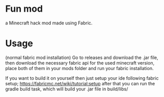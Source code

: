 # Fun mod
a Minecraft hack mod made using Fabric.

# Usage
(normal fabric mod installation)
Go to releases and download the .jar file, then download the necessary fabric api for the 
used minecraft version, place both of them in your mods folder and run your fabric installation.

If you want to build it on yourself then just setup your ide following fabric setup;
https://fabricmc.net/wiki/tutorial:setup 
after that you can run the gradle build task, which will build your .jar file in build/libs/